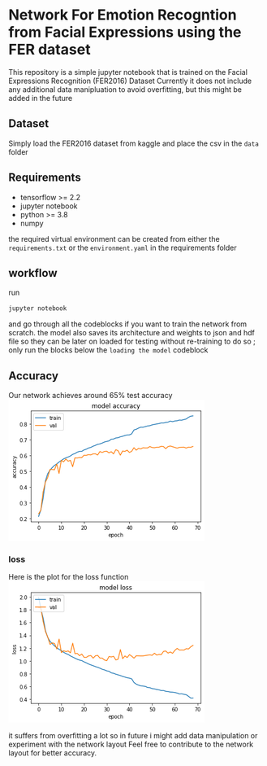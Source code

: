 # Network For Emotion Recogntion from Facial Expressions using the FER dataset

This repository is a simple jupyter notebook that is trained on the Facial Expressions Recognition (FER2016) Dataset
Currently it does not include any additional data manipluation to avoid overfitting, but this might be added in the future

## Dataset
Simply load the FER2016 dataset from kaggle and place the csv in the ```data``` folder

## Requirements
- tensorflow >= 2.2
- jupyter notebook
- python >= 3.8
- numpy

the required virtual environment can be created from either the ```requirements.txt``` or the ```environment.yaml``` in the requirements folder

## workflow

run 
```bash
jupyter notebook
```

and go through all the codeblocks if you want to train the network from scratch.
the model also saves its architecture and weights to json and hdf file so they can be later on loaded for testing without re-training
to do so ; only run the blocks below the ```loading the model``` codeblock

## Accuracy

Our network achieves around 65% test accuracy
![accuracy](images/accuracy.png)

### loss

Here is the plot for the loss function
![loss function](images/loss.png)

it suffers from overfitting a lot so in future i might add data manipulation or experiment with the network layout
Feel free to contribute to the network layout for better accuracy.
